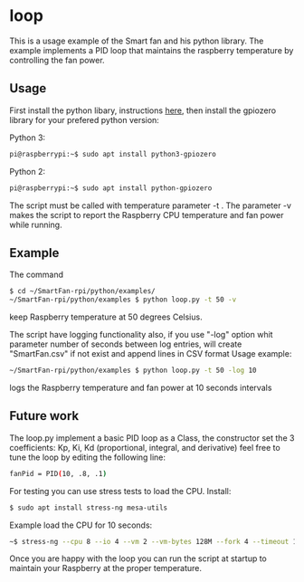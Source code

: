 # loop

This is a usage example of the Smart fan and his python library.
The example implements a PID loop that maintains the raspberry temperature by controlling the fan power.

## Usage 

First install the python libary, instructions [here](https://github.com/SequentMicrosystems/SmartFan-rpi/tree/main/python),
then install the gpiozero library for your prefered python version:

Python 3:
```bash
pi@raspberrypi:~$ sudo apt install python3-gpiozero
```
Python 2:
```bash
pi@raspberrypi:~$ sudo apt install python-gpiozero
```

The script must be called with temperature parameter -t <value>. The parameter -v makes the script to report the Raspberry CPU temperature and fan power while running.

## Example

The command
```bash
$ cd ~/SmartFan-rpi/python/examples/
~/SmartFan-rpi/python/examples $ python loop.py -t 50 -v
```
keep Raspberry temperature at 50 degrees Celsius.

The script have logging functionality also, if you use "-log" option whit parameter number of seconds between log entries, will create "SmartFan.csv" if not exist and append lines in CSV format 
Usage example:
```bash
~/SmartFan-rpi/python/examples $ python loop.py -t 50 -log 10
```
logs the Raspberry temperature and fan power at 10 seconds intervals

## Future work

The loop.py implement a basic PID loop as a Class, the constructor set the 3 coefficients: Kp, Ki, Kd (proportional, integral, and derivative) feel free to tune the loop by editing the following line:
```bash
fanPid = PID(10, .8, .1)
```
For testing you can use stress tests to load the CPU. Install:
```bash
$ sudo apt install stress-ng mesa-utils
```
Example load the CPU for 10 seconds:
```bash
~$ stress-ng --cpu 8 --io 4 --vm 2 --vm-bytes 128M --fork 4 --timeout 10s
```

Once you are happy with the loop you can run the script at startup to maintain your Raspberry at the proper temperature.
